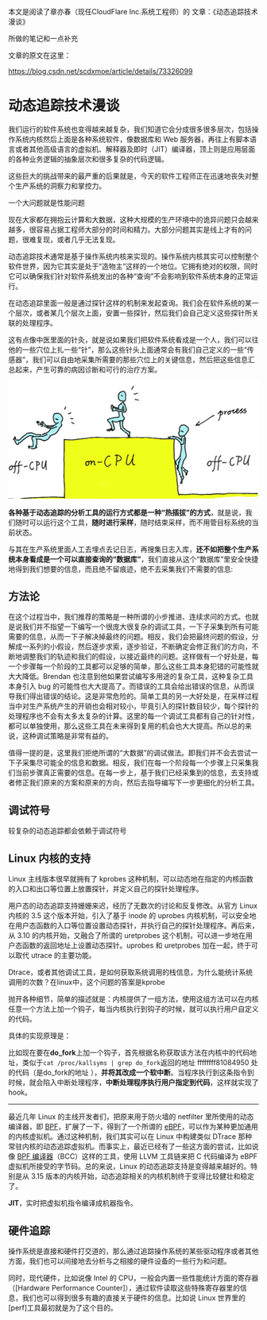 本文是阅读了章亦春（现任CloudFlare Inc.系统工程师）的 文章：《动态追踪技术漫谈》

所做的笔记和一点补充

文章的原文在这里：

https://blog.csdn.net/scdxmoe/article/details/73326099



# 动态追踪技术漫谈

我们运行的软件系统也变得越来越复杂，我们知道它会分成很多很多层次，包括操作系统内核然后上面是各种系统软件，像数据库和 Web 服务器，再往上有脚本语言或者其他高级语言的虚拟机、解释器及即时（JIT）编译器，顶上则是应用层面的各种业务逻辑的抽象层次和很多复杂的代码逻辑。

这些巨大的挑战带来的最严重的后果就是，今天的软件工程师正在迅速地丧失对整个生产系统的洞察力和掌控力。

一个大问题就是性能问题

现在大家都在拥抱云计算和大数据，这种大规模的生产环境中的诡异问题只会越来越多，很容易占据工程师大部分的时间和精力。大部分问题其实是线上才有的问题，很难复现，或者几乎无法复现。



动态追踪技术通常是基于操作系统内核来实现的。操作系统内核其实可以控制整个软件世界，因为它其实是处于“造物主”这样的一个地位。它拥有绝对的权限，同时它可以确保我们针对软件系统发出的各种“查询”不会影响到软件系统本身的正常运行。



在动态追踪里面一般是通过探针这样的机制来发起查询。我们会在软件系统的某一个层次，或者某几个层次上面，安置一些探针，然后我们会自己定义这些探针所关联的处理程序。

这有点像中医里面的针灸，就是说如果我们把软件系统看成是一个人，我们可以往他的一些穴位上扎一些“针”，那么这些针头上面通常会有我们自己定义的一些“传感器”，我们可以自由地采集所需要的那些穴位上的关键信息，然后把这些信息汇总起来，产生可靠的病因诊断和可行的治疗方案。



![1](./images/tracing.png)

**各种基于动态追踪的分析工具的运行方式都是一种“热插拔”的方式**，就是说，我们随时可以运行这个工具，**随时进行采样**，随时结束采样，而不用管目标系统的当前状态。





与其在生产系统里面人工去埋点去记日志，再搜集日志入库，**还不如把整个生产系统本身看成是一个可以直接查询的“数据库”**，我们直接从这个“数据库”里安全快捷地得到我们想要的信息，而且绝不留痕迹，绝不去采集我们不需要的信息:





## 方法论

在这个过程当中，我们推荐的策略是一种所谓的小步推进、连续求问的方式。也就是说我们并不指望一下编写一个很庞大很复杂的调试工具，一下子采集到所有可能需要的信息，从而一下子解决掉最终的问题。相反，我们会把最终问题的假设，分解成一系列的小假设，然后逐步求索，逐步验证，不断确定会修正我们的方向，不断地调整我们的轨迹和我们的假设，以接近最终的问题。这样做有一个好处是，每一个步骤每一个阶段的工具都可以足够的简单，那么这些工具本身犯错的可能性就大大降低。Brendan 也注意到他如果尝试编写多用途的复杂工具，这种复杂工具本身引入 bug 的可能性也大大提高了。而错误的工具会给出错误的信息，从而误导我们得出错误的结论。这是非常危险的。简单工具的另一大好处是，在采样过程当中对生产系统产生的开销也会相对较小，毕竟引入的探针数目较少，每个探针的处理程序也不会有太多太复杂的计算。这里的每一个调试工具都有自己的针对性，都可以单独使用，那么这些工具在未来得到复用的机会也大大提高。所以总的来说，这种调试策略是非常有益的。

值得一提的是，这里我们拒绝所谓的“大数据”的调试做法。即我们并不会去尝试一下子采集尽可能全的信息和数据。相反，我们在每一个阶段每一个步骤上只采集我们当前步骤真正需要的信息。在每一步上，基于我们已经采集到的信息，去支持或者修正我们原来的方案和原来的方向，然后去指导编写下一步更细化的分析工具。



## 调试符号

较复杂的动态追踪都会依赖于调试符号





## Linux 内核的支持

Linux 主线版本很早就拥有了 kprobes 这种机制，可以动态地在指定的内核函数的入口和出口等位置上放置探针，并定义自己的探针处理程序。

用户态的动态追踪支持姗姗来迟，经历了无数次的讨论和反复修改。从官方 Linux 内核的 3.5 这个版本开始，引入了基于 inode 的 uprobes 内核机制，可以安全地在用户态函数的入口等位置设置动态探针，并执行自己的探针处理程序。再后来，从 3.10 的内核开始，又融合了所谓的 uretprobes 这个机制，可以进一步地在用户态函数的返回地址上设置动态探针。uprobes 和 uretprobes 加在一起，终于可以取代 utrace 的主要功能。



Dtrace，或者其他调试工具，是如何获取系统调用的栈信息，为什么能统计系统调用的次数？在linux中，这个问题的答案是kprobe

抛开各种细节，简单的描述就是：内核提供了一组方法，使用这组方法可以在内核任意一个方法上加一个钩子，每当内核执行到钩子的时候，就可以执行用户自定义的代码。

具体的实现原理是：

比如现在要在**do_fork**上加一个钩子，首先根据名称获取该方法在内核中的代码地址，类似于`cat /proc/kallsyms | grep do_fork`返回的地址 ffffffff81084950 处的代码（是do_fork的地址 ），**并将其改成一个软中断**。当程序执行到这条指令到时候，就会陷入中断处理程序，**中断处理程序执行用户指定到代码**，这样就实现了hook。

************





最近几年 Linux 的主线开发者们，把原来用于防火墙的 netfilter 里所使用的动态编译器，即 [BPF](https://www.kernel.org/doc/Documentation/networking/filter.txt)，扩展了一下，得到了一个所谓的 [eBPF](http://www.brendangregg.com/blog/2015-05-15/ebpf-one-small-step.html)，可以作为某种更加通用的内核虚拟机。通过这种机制，我们其实可以在 Linux 中构建类似 DTrace 那种常驻内核的动态追踪虚拟机。而事实上，最近已经有了一些这方面的尝试，比如说像 [BPF 编译器](https://github.com/iovisor/bcc/blob/master/README.md)（BCC）这样的工具，使用 LLVM 工具链来把 C 代码编译为 eBPF 虚拟机所接受的字节码。总的来说，Linux 的动态追踪支持是变得越来越好的。特别是从 3.15 版本的内核开始，动态追踪相关的内核机制终于变得比较健壮和稳定了。



**JIT**，实时把虚拟机指令编译成机器指令。





## 硬件追踪

操作系统是直接和硬件打交道的，那么通过追踪操作系统的某些驱动程序或者其他方面，我们也可以间接地去分析与之相接的硬件设备的一些行为和问题。

同时，现代硬件，比如说像 Intel 的 CPU，一般会内置一些性能统计方面的寄存器（[Hardware Performance Counter]），通过软件读取这些特殊寄存器里的信息，我们也可以得到很多有趣的直接关于硬件的信息。比如说 Linux 世界里的 [perf]工具最初就是为了这个目的。



